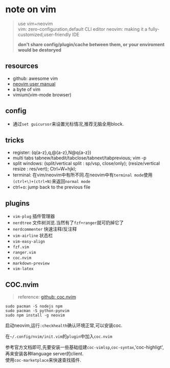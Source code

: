 # note on vim

> use vim+neovim  
> vim: zero-configuration,default CLI editor
> neovim: making it a fully-customized,user-friendly IDE
> 
> **don't share config/plugin/cache between them, or your enviroment would be destoryed**


## resources

- github: awesome vim
- [neovim user manual](https://neovim.io/doc/user/)
- a byte of vim
- vimium(vim-mode browser)

## config

- 通过`set guicursor`来设置光标情况,推荐无脑全用block.

## tricks

- register: (q{a-z},q,@{a-z},N@q{a-z})
- multi tabs tabnew/tabedit/tabclose/tabnext/tabprevious; vim -p
- split windows: (split/vertical split : sp/vsp, close/only); (resize/vertical resize : res/vert); Ctrl+W+hjkl;
- terminal: 在vim/neovim中有所不同.在neovim中有`terminal mode`使用`(ctrl+\)+(ctrl+N)`来返回`normal mode`
- ctrl+o: jump back to the previous file


## plugins

- `vim-plug` 插件管理器
- `nerdtree` 文件树浏览.当然有了`fzf+ranger`就可扔掉它了
- `nerdcommenter` 快速注释/反注释
- `vim-airline` 状态栏
- `vim-easy-align`
- `fzf.vim`
- `ranger.vim`
- `coc.nvim`
- `markdown-preview`
- `vim-latex`


## COC.nvim

> reference: [github: coc.nvim](https://github.com/neoclide/coc.nvim)

```shell
sudo pacman -S nodejs npm
sudo pacman -S python-pynvim
sudo npm install -g neovim
```

启动neovim,运行`:checkhealth`确认环境正常,可以安装coc.

在`~/.config/nvim/init.vim`的`plugin`中加入`coc.nvim`

参考官方文档即可,先要安装一些基础组建`coc-vimlsp`,`coc-syntax`,'coc-highligt',再来安装各种language server的client.  
使用`coc-marketplace`来快速查找插件.



